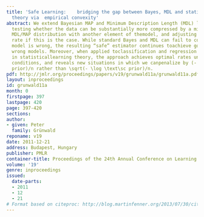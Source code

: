 ```yaml
---
title: 'Safe Learning:    bridging the gap between Bayes, MDL and statistical learning
  theory via  empirical convexity'
abstract: We extend Bayesian MAP and Minimum Description Length (MDL) learning by
  testing whether the data can be substantially more compressed by a mixture of the
  MDL/MAP distribution with another element of themodel, and adjusting the learning
  rate if this is the case. While standard Bayes and MDL can fail to converge ifthe
  model is wrong, the resulting “safe” estimator continues toachieve good rates with
  wrong models. Moreover, when applied toclassification and regression models as considered
  in statisticallearning theory, the approach achieves optimal rates under, e.g.,Tsybakov’s
  conditions, and reveals new situations in which we canpenalize by (- \log \text\sc
  prior)/n rather than \sqrt(- \log \text\sc prior)/n.
pdf: http://jmlr.org/proceedings/papers/v19/grunwald11a/grunwald11a.pdf
layout: inproceedings
id: grunwald11a
month: 0
firstpage: 397
lastpage: 420
page: 397-420
sections: 
author:
- given: Peter
  family: Grünwald
reponame: v19
date: 2011-12-21
address: Budapest, Hungary
publisher: PMLR
container-title: Proceedings of the 24th Annual Conference on Learning Theory
volume: '19'
genre: inproceedings
issued:
  date-parts:
  - 2011
  - 12
  - 21
# Format based on citeproc: http://blog.martinfenner.org/2013/07/30/citeproc-yaml-for-bibliographies/
---
```

